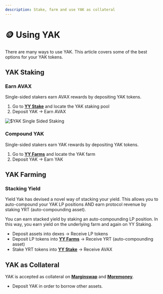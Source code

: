 ```yaml
---
description: Stake, farm and use YAK as collateral
---
```


# 🪙 Using YAK

There are many ways to use YAK. This article covers some of the best options for your YAK tokens.

## YAK Staking

### Earn AVAX

Single-sided stakers earn AVAX rewards by depositing YAK tokens.

1. Go to [**YY Stake**](https://yieldyak.com/stake) and locate the YAK staking pool
2. Deposit YAK -> Earn AVAX

![$YAK Single Sided Staking](<../.gitbook/assets/YAK SSS Pool.png>)

### Compound YAK

Single-sided stakers earn YAK rewards by depositing YAK tokens.

1. Go to [**YY Farms**](https://yieldyak.com/farms?platform=yak) and locate the YAK farm
2. Deposit YAK -> Earn YAK

## YAK Farming

### Stacking Yield

Yield Yak has devised a novel way of stacking your yield. This allows you to auto-compound your YAK LP positions AND earn protocol revenue by staking YRT (auto-compounding asset).

You can earn stacked yield by staking an auto-compounding LP position. In this way, you earn yield on the underlying farm and again on YY Staking.

* Deposit assets into dexes -> Receive LP tokens
* Deposit LP tokens into [**YY Farms**](https://yieldyak.com/farms) -> Receive YRT (auto-compounding asset)
* Stake YRT tokens into [**YY Stake**](https://yieldyak.com/stake) -> Receive AVAX

## YAK as Collateral

YAK is accepted as collateral on [**Marginswap**](https://marginswap.exchange/margin-account) and [**Moremoney**](https://app.moremoney.finance).

* Deposit YAK in order to borrow other assets.
